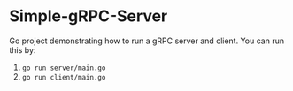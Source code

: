 # Simple-gRPC-Server
Go project demonstrating how to run a gRPC server and client.
You can run this by:

1. `go run server/main.go`  
2. `go run client/main.go`
